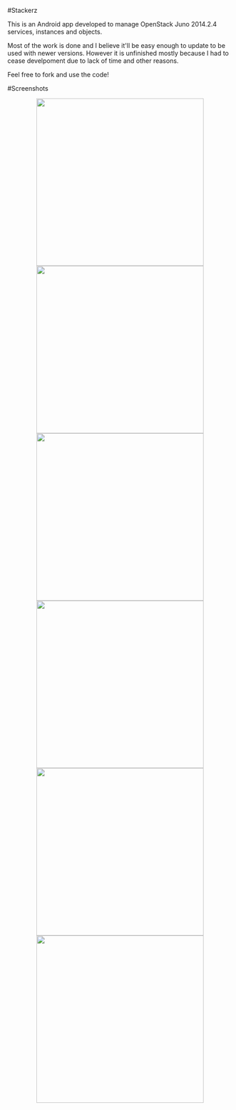 #Stackerz

This is an Android app developed to manage OpenStack Juno 2014.2.4 services, instances and objects. 

Most of the work is done and I believe it'll be easy enough to update to be used with newer versions. However it is unfinished mostly because I had to cease develpoment due to lack of time and other reasons. 

Feel free to fork and use the code!

#Screenshots

<p align="center">
  <img src="screenshots/1-Splash.png" width="375"/>
  <img src="screenshots/2-Login.png" width="375"/>
  <img src="screenshots/3-Navigation.png" width="375"/>
  <img src="screenshots/4-Instances.png" width="375"/>
  <img src="screenshots/5-Instance_Actions.png" width="375"/>
  <img src="screenshots/6-Services.png" width="375"/>
</p>
